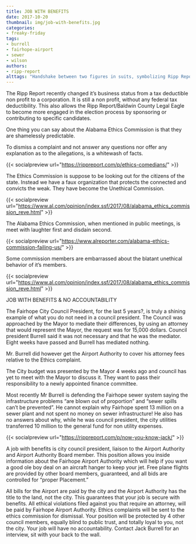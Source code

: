 ```yaml
---
title: JOB WITH BENEFITS
date: 2017-10-20
thumbnail: img/job-with-benefits.jpg
categories:
- freaky-friday
tags:
- burrell
- fairhope-airport
- sewer
- wilson
authors:
- ripp-report
alttags: "Handshake between two figures in suits, symbolizing Ripp Report’s new ability to support political candidates"
---
```

The Ripp Report recently changed it’s business status from a tax deductible non profit to a corporation. It is still a non profit, without any federal tax deductibility. This also allows the Ripp Report/Baldwin County Legal Eagle to become more engaged in the election process by sponsoring or contributing to specific candidates.

One thing you can say about the Alabama Ethics Commission is that they are shamelessly predictable.

To dismiss a complaint and not answer any questions nor offer any explanation as to the allegations, is a whitewash of facts.

{{< socialpreview url="https://rippreport.com/p/ethics-comedians/" >}}

The Ethics Commission is suppose to be looking out for the citizens of the state. Instead we have a faux organization that protects the connected and convicts the weak. They have become the Unethical Commission.

{{< socialpreview url="https://www.al.com/opinion/index.ssf/2017/08/alabama_ethics_commission_reve.html" >}}

The Alabama Ethics Commission, when mentioned in public meetings, is meet with laughter first and disdain second.

{{< socialpreview url="https://www.alreporter.com/alabama-ethics-commission-failing-us/" >}}

Some commission members are embarrassed about the blatant unethical behavior of it’s members.

{{< socialpreview url="https://www.al.com/opinion/index.ssf/2017/08/alabama_ethics_commission_reve.html" >}}

JOB WITH BENEFITS & NO ACCOUNTABILITY

The Fairhope City Council President, for the last 5 years?, is truly a shining example of what you do not need in a council president. The Council was approached by the Mayor to mediate their differences, by using an attorney that would represent the Mayor, the request was for 15,000 dollars. Council president Burrell said it was not necessary and that he was the mediator. Eight weeks have passed and Burrell has mediated nothing.

Mr. Burrell did however get the Airport Authority to cover his attorney fees relative to the Ethics complaint.

The City budget was presented by the Mayor 4 weeks ago and council has yet to meet with the Mayor to discuss it. They want to pass their responsibility to a newly appointed finance committee.

Most recently Mr Burrell is defending the Fairhope sewer system saying the infrastructure problems “are blown out of proportion” and “sewer spills can’t be prevented”. He cannot explain why Fairhope spent 13 million on a sewer plant and not spent no money on sewer infrastructure! He also has no answers about why, while he was council president, the city utilities transferred 10 million to the general fund for non utility expenses.

{{< socialpreview url="https://rippreport.com/p/now-you-know-jack/" >}}

A job with benefits is city council president, liaison to the Airport Authority and Airport Authority Board member. This position allows you inside information about the Fairhope Airport Authority which will help if you want a good ole boy deal on an aircraft hanger to keep your jet. Free plane flights are provided by other board members, guaranteed, and all bids are controlled for “proper Placement.”

All bills for the Airport are paid by the city and the Airport Authority has the title to the land, not the city. This guarantees that your job is secure with benefits. All ethical violations filed against you that require an attorney, will be paid by Fairhope Airport Authority. Ethics complaints will be sent to the ethics commission for dismissal. Your position will be protected by 4 other council members, equally blind to public trust, and totally loyal to you, not the city. Your job will have no accountability. Contact Jack Burrell for an interview, sit with your back to the wall.
